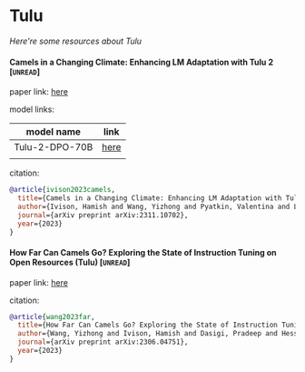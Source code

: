 # Tulu
*Here're some resources about Tulu*


#### Camels in a Changing Climate: Enhancing LM Adaptation with Tulu 2 [`UNREAD`]

paper link: [here](https://arxiv.org/pdf/2311.10702)

model links: 

|model name|link|
|-|-|
|Tulu-2-DPO-70B|[here](https://huggingface.co/allenai/tulu-2-dpo-70b)|
|||

citation: 
```bibtex
@article{ivison2023camels,
  title={Camels in a Changing Climate: Enhancing LM Adaptation with Tulu 2},
  author={Ivison, Hamish and Wang, Yizhong and Pyatkin, Valentina and Lambert, Nathan and Peters, Matthew and Dasigi, Pradeep and Jang, Joel and Wadden, David and Smith, Noah A and Beltagy, Iz and others},
  journal={arXiv preprint arXiv:2311.10702},
  year={2023}
}
```
    


#### How Far Can Camels Go? Exploring the State of Instruction Tuning on Open Resources (Tulu) [`UNREAD`]

paper link: [here](https://arxiv.org/pdf/2306.04751)

citation: 
```bibtex
@article{wang2023far,
  title={How Far Can Camels Go? Exploring the State of Instruction Tuning on Open Resources},
  author={Wang, Yizhong and Ivison, Hamish and Dasigi, Pradeep and Hessel, Jack and Khot, Tushar and Chandu, Khyathi Raghavi and Wadden, David and MacMillan, Kelsey and Smith, Noah A and Beltagy, Iz and others},
  journal={arXiv preprint arXiv:2306.04751},
  year={2023}
}
```